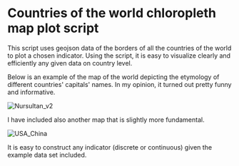 # Countries of the world chloropleth map plot script

This script uses geojson data of the borders of all the countries of the world to plot a chosen indicator. Using the script, it is easy to visualize clearly and efficiently any given data on country level. 

Below is an example of the map of the world depicting the etymology of different countries' capitals' names. In my opinion, it turned out pretty funny and informative.

![Nursultan_v2](https://user-images.githubusercontent.com/69734538/103465571-b7ffaa00-4d45-11eb-9374-7c358b0063a2.png)

I have included also another map that is slightly more fundamental.

![USA_China](https://user-images.githubusercontent.com/69734538/103465580-d2d21e80-4d45-11eb-8ebc-98e37b924fa8.jpeg)

It is easy to construct any indicator (discrete or continuous) given the example data set included.
